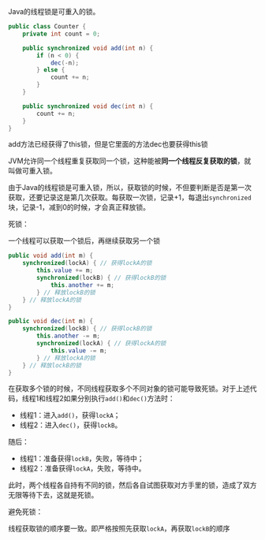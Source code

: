 Java的线程锁是可重入的锁。

```java
public class Counter {
    private int count = 0;

    public synchronized void add(int n) {
        if (n < 0) {
            dec(-n);
        } else {
            count += n;
        }
    }

    public synchronized void dec(int n) {
        count += n;
    }
}
```

add方法已经获得了this锁，但是它里面的方法dec也要获得this锁

JVM允许同一个线程重复获取同一个锁，这种能被**同一个线程反复获取的锁**，就叫做可重入锁。

由于Java的线程锁是可重入锁，所以，获取锁的时候，不但要判断是否是第一次获取，还要记录这是第几次获取。每获取一次锁，记录+1，每退出`synchronized`块，记录-1，减到0的时候，才会真正释放锁。



死锁：

一个线程可以获取一个锁后，再继续获取另一个锁

```java
public void add(int m) {
    synchronized(lockA) { // 获得lockA的锁
        this.value += m;
        synchronized(lockB) { // 获得lockB的锁
            this.another += m;
        } // 释放lockB的锁
    } // 释放lockA的锁
}

public void dec(int m) {
    synchronized(lockB) { // 获得lockB的锁
        this.another -= m;
        synchronized(lockA) { // 获得lockA的锁
            this.value -= m;
        } // 释放lockA的锁
    } // 释放lockB的锁
}
```

在获取多个锁的时候，不同线程获取多个不同对象的锁可能导致死锁。对于上述代码，线程1和线程2如果分别执行`add()`和`dec()`方法时：

- 线程1：进入`add()`，获得`lockA`；
- 线程2：进入`dec()`，获得`lockB`。

随后：

- 线程1：准备获得`lockB`，失败，等待中；
- 线程2：准备获得`lockA`，失败，等待中。

此时，两个线程各自持有不同的锁，然后各自试图获取对方手里的锁，造成了双方无限等待下去，这就是死锁。

避免死锁：

线程获取锁的顺序要一致。即严格按照先获取`lockA`，再获取`lockB`的顺序